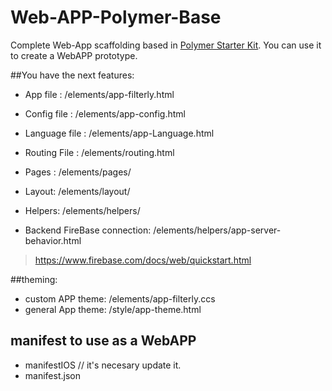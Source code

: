 # Web-APP-Polymer-Base
Complete Web-App scaffolding based in [Polymer Starter Kit](https://developers.google.com/web/tools/polymer-starter-kit/index?hl=en).
You can use it to create a WebAPP prototype.

##You have the next features:

* App file : /elements/app-filterly.html
* Config file   : /elements/app-config.html
* Language file : /elements/app-Language.html
* Routing File  : /elements/routing.html
* Pages : /elements/pages/
* Layout: /elements/layout/
* Helpers: /elements/helpers/

* Backend FireBase connection: /elements/helpers/app-server-behavior.html
> https://www.firebase.com/docs/web/quickstart.html

##theming:

* custom APP theme: /elements/app-filterly.ccs
* general App theme: /style/app-theme.html

## manifest to use as a WebAPP

* manifestIOS // it's necesary update it.
* manifest.json
